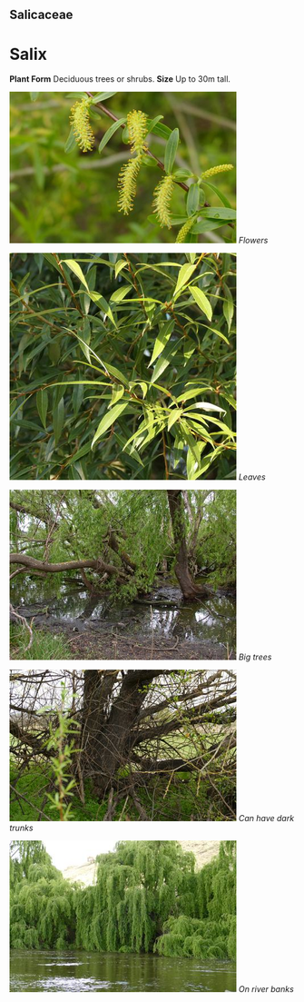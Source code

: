 ## Salicaceae
# Salix
 **Plant Form** Deciduous trees or shrubs. **Size** Up to 30m tall.


![Flowers](2563_P6840681.jpg)
 *Flowers* 

![Leaves](81311_P1033983.jpg)
 *Leaves* 

![Big trees](20871_Salix-sp-invasion02.jpg)
 *Big trees* 

![Can have dark trunks](2569_P6840687.jpg)
 *Can have dark trunks* 

![On river banks](71314_P7050084.jpg)
 *On river banks* 

